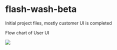 # flash-wash-beta
Initial project files, mostly customer UI is completed

Flow chart of User UI

<img src=“https://github.com/flsdhwash/flash-wash-beta/src/assets/UML.png”>

